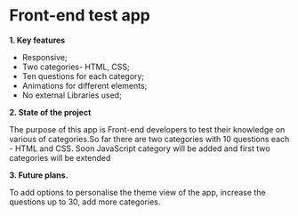 # Front-end test app
**1. Key features**

* Responsive;
* Two categories- HTML, CSS;
* Ten questions for each category;
* Animations  for different elements;
* No external Libraries used;

**2. State of the project**

The purpose of this app is Front-end developers to test their knowledge on various of categories.So far there are two categories with 10 questions each - HTML and CSS. Soon JavaScript category will be added and first two categories will be extended

**3. Future plans.**

To add options to personalise the theme view of the app,  increase the questions  up to 30, add more categories.

